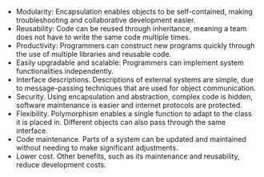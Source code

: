 - Modularity: Encapsulation enables objects to be self-contained, making troubleshooting and collaborative development easier.
- Reusability: Code can be reused through inheritance, meaning a team does not have to write the same code multiple times.
- Productivity: Programmers can construct new programs quickly through the use of multiple libraries and reusable code.
- Easily upgradable and scalable: Programmers can implement system functionalities independently.
- Interface descriptions. Descriptions of external systems are simple, due to message-passing techniques that are used for object communication.
- Security. Using encapsulation and abstraction, complex code is hidden, software maintenance is easier and internet protocols are protected.
- Flexibility. Polymorphism enables a single function to adapt to the class it is placed in. Different objects can also pass through the same interface.
- Code maintenance. Parts of a system can be updated and maintained without needing to make significant adjustments.
- Lower cost. Other benefits, such as its maintenance and reusability, reduce development costs.
